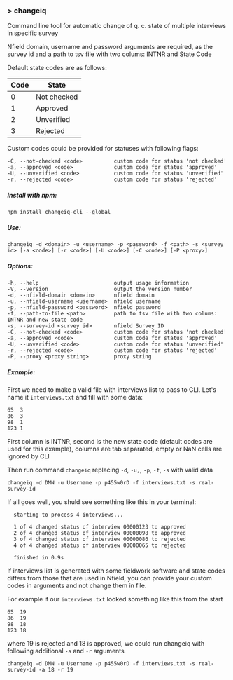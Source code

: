 ### > changeiq

Command line tool for automatic change of q. c. state of multiple interviews in specific survey

Nfield domain, username and password arguments are required, as the survey id and a path to tsv file with two colums: INTNR and State Code

Default state codes are as follows:

| Code | State       |
|------|-------------|
| 0    | Not checked |
| 1    | Approved    |
| 2    | Unverified  |
| 3    | Rejected    |

Custom codes could be provided for statuses with following flags:

    -C, --not-checked <code>          custom code for status 'not checked'
    -a, --approved <code>             custom code for status 'approved'
    -U, --unverified <code>           custom code for status 'unverified'
    -r, --rejected <code>             custom code for status 'rejected'

##### Install with npm:

    npm install changeiq-cli --global

##### Use:

    changeiq -d <domain> -u <username> -p <password> -f <path> -s <survey id> [-a <code>] [-r <code>] [-U <code>] [-C <code>] [-P <proxy>]

##### Options:

    -h, --help                        output usage information
    -V, --version                     output the version number
    -d, --nfield-domain <domain>      nfield domain
    -u, --nfield-username <username>  nfield username
    -p, --nfield-password <password>  nfield password
    -f, --path-to-file <path>         path to tsv file with two colums: INTNR and new state code
    -s, --survey-id <survey id>       nfield Survey ID
    -C, --not-checked <code>          custom code for status 'not checked'
    -a, --approved <code>             custom code for status 'approved'
    -U, --unverified <code>           custom code for status 'unverified'
    -r, --rejected <code>             custom code for status 'rejected'
    -P, --proxy <proxy string>        proxy string

##### Example:

First we need to make a valid file with interviews list to pass to CLI. Let's name it `interviews.txt` and fill with some data:

    65	3
    86	3
    98	1
    123	1
    
First column is INTNR, second is the new state code (default codes are used for this example), columns are tab separated, empty or NaN cells are ignored by CLI

Then run command `changeiq` replacing `-d`, `-u,`, `-p`, `-f`, `-s` with valid data

    changeiq -d DMN -u Username -p p455w0rD -f interviews.txt -s real-survey-id
    
If all goes well, you shuld see something like this in your terminal:

    
      starting to process 4 interviews...
    
      1 of 4 changed status of interview 00000123 to approved
      2 of 4 changed status of interview 00000098 to approved
      3 of 4 changed status of interview 00000086 to rejected
      4 of 4 changed status of interview 00000065 to rejected
    
      finished in 0.9s
    
If interviews list is generated with some fieldwork software and state codes differs from those that are used in Nfield, you can provide your custom codes in arguments and not change them in file.

For example if our `interviews.txt` looked something like this from the start

    65	19
    86	19
    98	18
    123	18
    
where 19 is rejected and 18 is approved, we could run changeiq with following additional `-a` and `-r` arguments 

    changeiq -d DMN -u Username -p p455w0rD -f interviews.txt -s real-survey-id -a 18 -r 19
